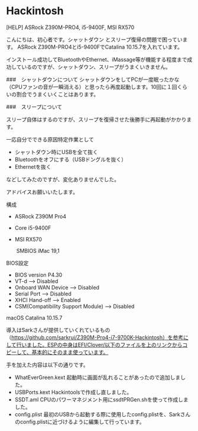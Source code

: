 # Hackintosh
[HELP] ASRock Z390M-PRO4, i5-9400F, MSI RX570

こんにちは、初心者です。シャットダウン とスリープ復帰の問題で困っています。 ASRock Z390M-PRO4とi5-9400FでCatalina 10.15.7を入れています。

インストール成功してBluetoothやEthernet、iMassage等が機能する程度まで成功しているのですが、シャットダウン、スリープがうまくいきません。

###　シャットダウンについて
シャットダウンをしてPCが一度眠ったかな（CPUファンの音が一瞬消える）と思ったら再度起動します。10回に１回くらいの割合でうまくいくことはあります。  

###　スリープについて

スリープ自体はするのですが、スリープを復帰させた後勝手に再起動がかかります。  

一応自分でできる原因特定作業として
 - シャットダウン時にUSBを全て抜く
 - Bluetoothをオフにする（USBドングルを抜く）
 - Ethernetを抜く

などしてみたのですが、変化ありませんでした。



アドバイスお願いいたします。  

構成

- ASRock Z390M Pro4

- Core i5-9400F

- MSI RX570

  ​	SMBIOS iMac 19,1



BIOS設定

- BIOS version P4.30
- VT-d --> Disabled
- Onboard WAN Device --> Disabled
- Serial Port --> Disabled
- XHCI Hand-off --> Enabled
- CSM(Compatibility Support Module) --> Disabled

macOS Catalina 10.15.7

導入はSarkさんが提供していくれているもの（https://github.com/sarkrui/Z390M-Pro4-i7-9700K-Hackintosh）を参考にして行いました。ESPの中身はEFI/Clover/以下のファイルを上のリンクからコピーして、基本的にそのまま使っています。

手を加えた内容は以下の通りです。

- WhatEverGreen.kext
  	起動時に画面が乱れることがあったので追加しました。
- USBPorts.kext
  	Hackintoolsで作成し直しました。
- SSDT.aml
  	CPUのパワーマネジメント用にssdtPRGen.shを使って作成しました。
- config.plist
  	最初のUSBから起動する際に使用したconfig.plistを、Sarkさんのconfig.plistに近づけるように編集して行っています。

